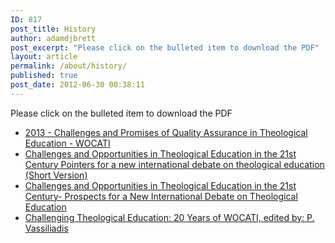 ```yaml
---
ID: 817
post_title: History
author: adamdjbrett
post_excerpt: "Please click on the bulleted item to download the PDF"
layout: article
permalink: /about/history/
published: true
post_date: 2012-06-30 00:38:11
---
```

Please click on the bulleted item to download the PDF

*   [2013 - Challenges and Promises of Quality Assurance in Theological Education - WOCATI](http://wocati.org/wp-content/uploads/2013/03/2013-Challenges-and-Promises-of-Quality-Assurance-in-Theological-Education-WOCATI.pdf)
*   [Challenges and Opportunities in Theological Education in the 21st Century Pointers for a new international debate on theological education (Short Version)](http://wocati.org/wp-content/uploads/2012/12/Short-Version-Challenges-and-Opportunities-in-Theological-Education-in-the-21st-Century-Prospects-for-a-New-International-Debate-on-Theological-Education.pdf)
*   [Challenges and Opportunities in Theological Education in the 21st Century- Prospects for a New International Debate on Theological Education](http://wocati.org/wp-content/uploads/2012/12/Challenges-and-Opportunities-in-Theological-Education-in-the-21st-Century-Prospects-for-a-New-International-Debate-on-Theological-Education.pdf)
*   [Challenging Theological Education: 20 Years of WOCATI, edited by: P. Vassiliadis](http://wocati.org/wp-content/uploads/2012/06/WOCATI_20_Years.pdf)
